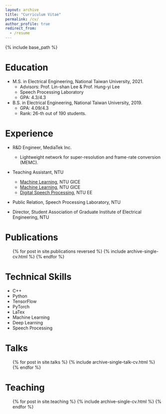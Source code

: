 ```yaml
---
layout: archive
title: "Curriculum Vitae"
permalink: /cv/
author_profile: true
redirect_from:
  - /resume
---
```


{% include base_path %}

Education
======
* M.S. in Electrical Engineering, National Taiwan University, 2021.
  * Advisors: Prof. Lin-shan Lee & Prof. Hung-yi Lee
  * Speech Processing Laboratory
  * GPA: 4.3/4.3
* B.S. in Electrical Engineering, National Taiwan University, 2019.
  * GPA: 4.09/4.3
  * Rank: 26-th out of 190 students.

Experience
======
* R&D Engineer, MediaTek Inc.
  * Lightweight network for super-resolution and frame-rate conversion (MEMC).

* Teaching Assistant, NTU
  * [Machine Learning](https://speech.ee.ntu.edu.tw/~hylee/ml/2021-spring.php), NTU GICE
  * [Machine Learning](https://speech.ee.ntu.edu.tw/~tlkagk/courses_ML20.html), NTU GICE
  * [Digital Speech Processing](https://speech.ee.ntu.edu.tw/DSP2019Autumn/), NTU EE

* Public Relation, Speech Processing Laboratory, NTU

* Director, Student Association of Graduate Institute of Electrical Engineering, NTU

Publications
======
  <ul>{% for post in site.publications reversed %}
    {% include archive-single-cv.html %}
  {% endfor %}</ul>
  
Technical Skills
======
* C++
* Python
* TensorFlow
* PyTorch
* LaTex
* Machine Learning
* Deep Learning
* Speech Processing

Talks
======
  <ul>{% for post in site.talks %}
    {% include archive-single-talk-cv.html %}
  {% endfor %}</ul>
  
Teaching
======
  <ul>{% for post in site.teaching %}
    {% include archive-single-cv.html %}
  {% endfor %}</ul>
  
